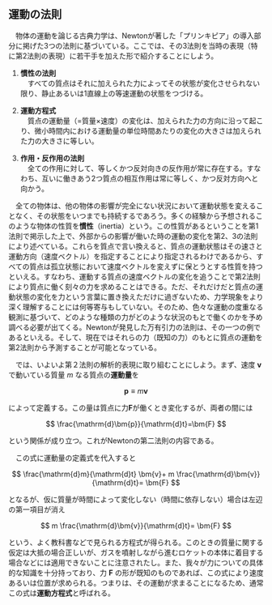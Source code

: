 
## 運動の法則

　物体の運動を論じる古典力学は、Newtonが著した「プリンキピア」の導入部分に掲げた3つの法則に基づいている。ここでは、その3法則を当時の表現（特に第2法則の表現）に若干手を加えた形で紹介することにしよう。

1. **慣性の法則**<br>
　すべての質点はそれに加えられた力によってその状態が変化させられない限り、静止あるいは1直線上の等速運動の状態をつづける。

1. **運動方程式**<br>
　質点の運動量（=質量×速度）の変化は、加えられた力の方向に沿って起こり、微小時間内における運動量の単位時間あたりの変化の大きさは加えられた力の大きさに等しい。

1. **作用・反作用の法則**<br>
　全ての作用に対して、等しくかつ反対向きの反作用が常に存在する。すなわち、互いに働きあう2つ質点の相互作用は常に等しく、かつ反対方向へと向かう。

　全ての物体は、他の物体の影響が完全にない状況において運動状態を変えることなく、その状態をいつまでも持続するであろう。多くの経験から予想されるこのような物体の性質を**慣性**（inertia）という。この性質があるということを第1法則で掲示した上で、外部からの影響が働いた時の運動の変化を第2、3の法則により述べている。これらを質点で言い換えると、質点の運動状態はその速さと運動方向（速度ベクトル）を指定することにより指定されるわけであるから、すべての質点は孤立状態において速度ベクトルを変えずに保とうとする性質を持つといえる。すなわち、運動する質点の速度ベクトルの変化を追うことで第2法則により質点に働く刻々の力を求めることはできる。ただ、それだけだと質点の運動状態の変化を力という言葉に置き換えただけに過ぎないため、力学現象をより深く理解することには何等寄与もしていない。そのため、色々な運動の度重なる観測に基づいて、どのような種類の力がどのような状況のもとで働くのかを予め調べる必要が出てくる。Newtonが発見した万有引力の法則は、その一つの例であるといえる。そして、現在ではそれらの力（既知の力）のもとに質点の運動を第2法則から予測することが可能となっている。

　では、いよいよ第２法則の解析的表現に取り組むことにしよう。まず、速度 $\bm{v}$ で動いている質量 $m$ なる質点の**運動量**を

$$
    \bm{p}\equiv m\bm{v}
$$

によって定義する。この量は質点に力$\bm{F}$が働くとき変化するが、両者の間には

$$
    \frac{\mathrm{d}\bm{p}}{\mathrm{d}t}=\bm{F}
$$

という関係が成り立つ。これがNewtonの第二法則の内容である。

　この式に運動量の定義式を代入すると

$$
    \frac{\mathrm{d}m}{\mathrm{d}t}
    \bm{v}+
    m
    \frac{\mathrm{d}\bm{v}}{\mathrm{d}t}=
    \bm{F}
$$

となるが、仮に質量が時間によって変化しない（時間に依存しない）場合は左辺の第一項目が消え

$$
    m
    \frac{\mathrm{d}\bm{v}}{\mathrm{d}t}=
    \bm{F}
$$

という、よく教科書などで見られる方程式が得られる。このときの質量に関する仮定は大抵の場合正しいが、ガスを噴射しながら進むロケットの本体に着目する場合などには適用できないことに注意されたし。また、我々が力についての具体的な知識を十分持っており、力 $\bm{F}$ の形が既知のものであれば、この式により速度あるいは位置が求められる。つまりは、その運動が求まることになるため、通常この式は**運動方程式**と呼ばれる。